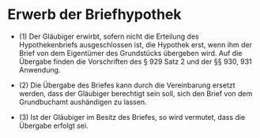 # Erwerb der Briefhypothek

- (1) Der Gläubiger erwirbt, sofern nicht die Erteilung des Hypothekenbriefs ausgeschlossen ist, die Hypothek erst, wenn ihm der Brief von dem Eigentümer des Grundstücks übergeben wird. Auf die Übergabe finden die Vorschriften des § 929 Satz 2 und der §§ 930, 931 Anwendung.

- (2) Die Übergabe des Briefes kann durch die Vereinbarung ersetzt werden, dass der Gläubiger berechtigt sein soll, sich den Brief von dem Grundbuchamt aushändigen zu lassen.

- (3) Ist der Gläubiger im Besitz des Briefes, so wird vermutet, dass die Übergabe erfolgt sei.

